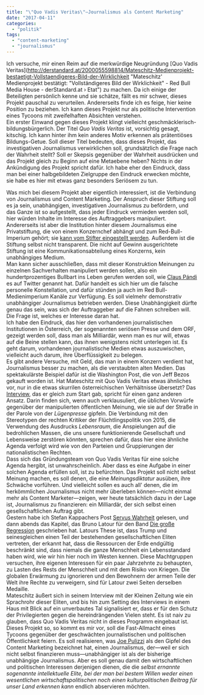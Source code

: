 ```yaml
---
title: "\"Quo Vadis Veritas\"—Journalismus als Content Marketing"
date: "2017-04-11"
categories: 
  - "politik"
tags: 
  - "content-marketing"
  - "journalismus"
---
```


Ich versuche, mir einen Reim auf die merkwürdige Neugründung [Quo Vadis Veritas](http://derstandard.at/2000055598814/Mateschitz-Medienprojekt-bestaetigt-Vollstaendigeres-Bild-der-Wirklichkeit "Mateschitz' Medienprojekt bestätigt: "Vollständigeres Bild der Wirklichkeit" - Red Bull Media House - derStandard.at › Etat") zu machen. Da ich einige der Beteiligten persönlich kenne und sie schätze, fällt es mir schwer, dieses Projekt pauschal zu verurteilen. Andererseits finde ich es feige, hier keine Position zu beziehen. Ich kann dieses Projekt nur als politische Intervention eines Tycoons mit zweifelhaften Absichten verstehen.  
Ein erster Einwand gegen dieses Projekt klingt vielleicht geschmäcklerisch-bildungsbürgerlich. Der Titel _Quo Vadis Veritas_ ist, vorsichtig gesagt, kitschig. Ich kann hinter ihm kein anderes Motiv erkennen als prätentiöses Bildungs-Getue. Soll dieser Titel bedeuten, dass dieses Projekt, das investigativen Journalismus verwirklichen soll, grundsätzlich die Frage nach der Wahrheit stellt? Soll er Skepsis gegenüber der Wahrheit ausdrücken und das Projekt gleich zu Beginn auf eine Metaebene heben? Nichts in der Ankündigung des Projekt spricht dafür. Ich habe eher den Eindruck, dass man bei einer halbgebildeten Zielgruppe den Eindruck erwecken möchte, sie habe es hier mit etwas ganz besonders Seriösem zu tun.

Was mich bei diesem Projekt aber eigentlich interessiert, ist die Verbindung von Journalismus und Content Marketing. Der Anspruch dieser Stiftung soll es ja sein, unabhängigen, investigativen Journalismus zu befördern, und das Ganze ist so aufgestellt, dass jeder Eindruck vermieden werden soll, hier würden Inhalte im Interesse des Auftraggebers manipuliert. Andererseits ist aber die Institution hinter diesem Journalismus eine Privatstiftung, die von einem Konzernchef abhängt und zum Red-Bull-Imperium gehört; sie [kann vom Stifter eingestellt werden](http://derstandard.at/2000055680518/Mateschitz-stiftete-vorerst-eine-knappe-Million-Euro-fuer-Medienprojekt "Mateschitz stiftete vorerst eine knappe Million Euro für Medienprojekt - Red Bull Media House - derStandard.at › Etat"). Außerdem ist die Stiftung selbst nicht transparent. Die nicht auf Gewinn ausgerichtete Stiftung ist eine Kommunikationsabteilung eines Konzerns, kein unabhängiges Medium.  
Man kann sicher ausschließen, dass mit dieser Konstruktion Meinungen zu einzelnen Sachverhalten manipuliert werden sollen, also ein hundertprozentiges Bullbart ins Leben gerufen werden soll, wie [Claus Pándi](https://twitter.com/Claus_Pandi) es auf Twitter genannt hat. Dafür handelt es sich hier um die falsche personelle Konstellation, und dafür stünden ja auch im Red Bull-Medienimperium Kanäle zur Verfügung. Es soll vielmehr demonstrativ unabhängiger Journalismus betrieben werden. Diese Unabhängigkeit dürfte genau das sein, was sich der Auftraggeber auf die Fahnen schreiben will. Die Frage ist, welches er Interesse daran hat.  
Ich habe den Eindruck, das hier den vorhandenen journalistischen Institutionen in Österreich, der sogenannten seriösen Presse und dem ORF, gezeigt werden soll, dass man als Milliardär, wenn man es nur will, etwas auf die Beine stellen kann, das ihnen wenigstens nicht unterlegen ist. Es geht darum, vorhandenen journalistische Medien etwas auszuwischen, vielleicht auch darum, ihre Überflüssigkeit zu belegen.  
Es gibt andere Versuche, mit Geld, das man in einem Konzern verdient hat, Journalismus besser zu machen, als die verstaubten alten Medien. Das spektakulärste Beispiel dafür ist die Washington Post, die von Jeff Bezos gekauft worden ist. Hat Mateschitz mit Quo Vadis Veritas etwas ähnliches vor, nur in die etwas skurrilen österreichischen Verhältnisse übersetzt? Das [Interview](http://www.kleinezeitung.at/politik/innenpolitik/5197881/Dietrich-Mateschitz-im-Interview_Red-BullChef-rechnet-mit "Dietrich Mateschitz im Interview: Red Bull-Chef rechnet mit Österreichs Flüchtlingspolitik ab « kleinezeitung.at"), das er gleich zum Start gab, spricht für einen ganz anderen Ansatz. Darin finden sich, wenn auch verklausuliert, die üblichen Vorwürfe gegenüber der manipulierten öffentlichen Meinung, wie sie auf der Straße in der Parole von der _Lügenpresse_ gipfeln. Die Verbindung mit den Stereotypen der rechten Kritiker der Flüchtlingspolitik von 2015, die Verwendung des Ausdrucks _Lebensraum_, die Anspielungen auf die bedrohlichen Massen, die uns unsere funktionierende Gesellschaft und Lebensweise zerstören könnten, sprechen dafür, dass hier eine ähnliche Agenda verfolgt wird wie von den Parteien und Gruppierungen der nationalistischen Rechten.  
Dass sich das Gründungsteam von Quo Vadis Veritas für eine solche Agenda hergibt, ist unwahrscheinlich. Aber dass es eine Aufgabe in einer solchen Agenda erfüllen soll, ist zu befürchten. Das Projekt soll nicht selbst Meinung machen, es soll denen, die eine _Meinungsdiktatur_ ausüben, ihre Schwäche vorführen. Und vielleicht sollen es auch all' denen, die im herkömmlichen Journalismus nicht mehr überleben können—nicht einmal mehr als Content Marketer—zeigen, wer heute tatsächlich dazu in der Lage ist, Journalismus zu finanzieren: ein Milliardär, der sich selbst einen gesellschaftlichen Auftrag gibt.  
Gestern habe ich Stefan Kappachers Post [Servus Wahrheit](https://gehoertgebloggt.com/2017/04/09/servus-wahrheit/ "Servus Wahrheit | gehoertgebloggt") gelesen, und dann abends das Kapitel, das Bruno Latour für den Band [Die große Regression](http://www.suhrkamp.de/buecher/die_grosse_regression-_7291.html "Die große Regression: Eine internationale Debatte über die geistige Situation der Zeit von Arjun Appadurai, Zygmunt Bauman, Donatella della Porta, Nancy Fraser, Eva Illouz, Ivan Krastev, Bruno Latour, Paul Mason, Pankaj Mishra, Robert Misik, Oliver Nachtwey, César Rendueles, Wolfgang Streeck, David Van Reybrouck, Slavoj Zizek - Suhrkamp Insel Bücher Buchdetail") geschrieben hat. Latours These ist, dass Trump und seinesgleichen einen Teil der bestehenden gesellschaftlichen Eliten vertreten, der erkannt hat, dass die Ressourcen der Erde endgültig beschränkt sind, dass niemals die ganze Menschheit ein Lebensstandard haben wird, wie wir hin hier noch im Westen kennen. Diese Machtgruppen versuchen, ihre eigenen Interessen für ein paar Jahrzehnte zu behaupten, zu Lasten des Rests der Menschheit und mit dem Risiko von Kriegen. Die globalen Erwärmung zu ignorieren und den Bewohnern der armen Teile der Welt ihre Rechte zu verweigern, sind für Latour zwei Seiten derselben Medaille.  
Mateschitz äußert sich in seinem Interview mit der Kleinen Zeitung wie ein Sprachrohr dieser Eliten, und bis hin zum Setting des Interviews in einem Haus mit Blick auf ein unverbautes Tal signalisiert er, dass er für den Schutz der Privilegierten gegen die hereindrängenden Vielen steht. Es ist naiv zu glauben, dass Quo Vadis Veritas nicht in dieses Programm eingebaut ist. Dieses Projekt so, so kommt es mir vor, soll die Fast-Allmacht eines Tycoons gegenüber der geschwächten journalistischen und politischen Öffentlichkeit feiern. Es soll realisieren, was [Joe Pulizzi](http://www.joepulizzi.com/ "JoePulizzi.com - Content Marketing Speaker, Strategist and Thought Leader") als den Gipfel des Content Marketing bezeichnet hat, einen Journalismus, der—weil er sich nicht selbst finanzieren muss—unabhängiger ist als der bisherige unabhängige Journalismus. Aber es soll genau damit den wirtschaftlichen und politischen Interessen derjenigen dienen, die die _selbst ernannte sogenannte intellektuelle Elite, bei der man bei bestem Willen weder einen wesentlichen wirtschaftspolitischen noch einen kulturpolitischen Beitrag für unser Land erkennen kann_ endlich abservieren möchten.

